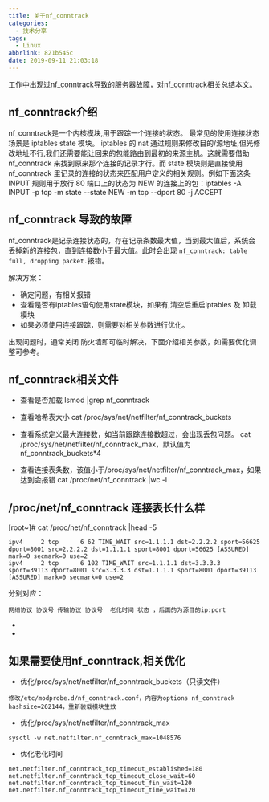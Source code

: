 ```yaml
---
title: 关于nf_conntrack
categories:
  - 技术分享
tags:
  - Linux
abbrlink: 821b545c
date: 2019-09-11 21:03:18
---
```

<div class="excerpt">
    工作中出现过nf_conntrack导致的服务器故障，对nf_conntrack相关总结本文。
</div>

<!-- more -->



## nf_conntrack介绍
nf_conntrack是一个内核模块,用于跟踪一个连接的状态。
最常见的使用连接状态场景是 iptables  state 模块。 iptables 的 nat 通过规则来修改目的/源地址,但光修改地址不行,我们还需要能让回来的包能路由到最初的来源主机。这就需要借助 nf_conntrack 来找到原来那个连接的记录才行。而 state 模块则是直接使用 nf_conntrack 里记录的连接的状态来匹配用户定义的相关规则。例如下面这条 INPUT 规则用于放行 80 端口上的状态为 NEW 的连接上的包：iptables -A INPUT -p tcp -m state --state NEW -m tcp --dport 80 -j ACCEPT

## nf_conntrack 导致的故障

nf_conntrack是记录连接状态的，存在记录条数最大值，当到最大值后，系统会丢掉新的连接包，直到连接数小于最大值。此时会出现 `nf_conntrack: table full, dropping packet.`报错。

解决方案：

- 确定问题，有相关报错
- 查看是否有iptables语句使用state模块，如果有,清空后重启iptables 及 卸载模块
- 如果必须使用连接跟踪，则需要对相关参数进行优化。

出现问题时，通常关闭 防火墙即可临时解决，下面介绍相关参数，如需要优化调整可参考。

##  nf_conntrack相关文件

- 查看是否加载
lsmod |grep nf_conntrack

- 查看哈希表大小
 cat /proc/sys/net/netfilter/nf_conntrack_buckets

- 查看系统定义最大连接数，如当前跟踪连接数超过，会出现丢包问题。
cat /proc/sys/net/netfilter/nf_conntrack_max，默认值为nf_conntrack_buckets*4

- 查看连接表条数，该值小于/proc/sys/net/netfilter/nf_conntrack_max，如果达到会报错
cat /proc/net/nf_conntrack |wc -l

## /proc/net/nf_conntrack 连接表长什么样

[root~]# cat  /proc/net/nf_conntrack |head -5

```
ipv4     2 tcp      6 62 TIME_WAIT src=1.1.1.1 dst=2.2.2.2 sport=56625 dport=8001 src=2.2.2.2 dst=1.1.1.1 sport=8001 dport=56625 [ASSURED] mark=0 secmark=0 use=2
ipv4     2 tcp      6 102 TIME_WAIT src=1.1.1.1 dst=3.3.3.3 sport=39113 dport=8001 src=3.3.3.3 dst=1.1.1.1 sport=8001 dport=39113 [ASSURED] mark=0 secmark=0 use=2
```

分别对应：

`网络协议 协议号 传输协议 协议号  老化时间 状态 ，后面的为源目的ip:port`

- [ASSURED]: 在两个方面（即请求和响应）方向都看到了流量。
-  [UNREPLIED]: 尚未在响应方向上看到流量。如果连接跟踪缓存溢出，则首先删除这些连接。

## 如果需要使用nf_conntrack,相关优化

- 优化/proc/sys/net/netfilter/nf_conntrack_buckets（只读文件）
```
修改/etc/modprobe.d/nf_conntrack.conf，内容为options nf_conntrack hashsize=262144，重新装载模块生效
```

- 优化/proc/sys/net/netfilter/nf_conntrack_max 
```
sysctl -w net.netfilter.nf_conntrack_max=1048576
```
- 优化老化时间
```
net.netfilter.nf_conntrack_tcp_timeout_established=180
net.netfilter.nf_conntrack_tcp_timeout_close_wait=60
net.netfilter.nf_conntrack_tcp_timeout_fin_wait=120
net.netfilter.nf_conntrack_tcp_timeout_time_wait=120
```







